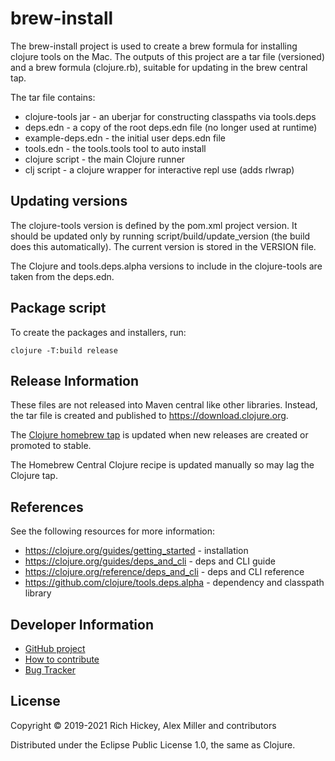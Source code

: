 brew-install
=====================================

The brew-install project is used to create a brew formula for installing
clojure tools on the Mac. The outputs of this project are a tar file
(versioned) and a brew formula (clojure.rb), suitable for updating in the 
brew central tap.

The tar file contains:

* clojure-tools jar - an uberjar for constructing classpaths via tools.deps
* deps.edn - a copy of the root deps.edn file (no longer used at runtime)
* example-deps.edn - the initial user deps.edn file
* tools.edn - the tools.tools tool to auto install
* clojure script - the main Clojure runner
* clj script - a clojure wrapper for interactive repl use (adds rlwrap)

## Updating versions

The clojure-tools version is defined by the pom.xml project version. It 
should be updated only by running script/build/update_version (the build does
this automatically). The current version is stored in the VERSION file.

The Clojure and tools.deps.alpha versions to include in the clojure-tools are
taken from the deps.edn.

## Package script

To create the packages and installers, run:

```
clojure -T:build release
```

## Release Information

These files are not released into Maven central like other libraries. Instead, the tar
file is created and published to https://download.clojure.org.

The [Clojure homebrew tap](https://github.com/clojure/homebrew-tools) is updated when new releases
are created or promoted to stable.

The Homebrew Central Clojure recipe is updated manually so may lag the Clojure tap.

## References

See the following resources for more information:

* https://clojure.org/guides/getting_started - installation
* https://clojure.org/guides/deps_and_cli - deps and CLI guide
* https://clojure.org/reference/deps_and_cli - deps and CLI reference
* https://github.com/clojure/tools.deps.alpha - dependency and classpath library

## Developer Information

* [GitHub project](https://github.com/clojure/brew-install)
* [How to contribute](https://clojure.org/community/contributing)
* [Bug Tracker](https://clojure.atlassian.net/browse/TDEPS)

## License

Copyright © 2019-2021 Rich Hickey, Alex Miller and contributors

Distributed under the Eclipse Public License 1.0, the same as Clojure.
